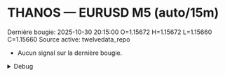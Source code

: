 # THANOS — EURUSD M5 (auto/15m)
Dernière bougie: 2025-10-30 20:15:00  O=1.15672  H=1.15672  L=1.15660  C=1.15660
Source active: twelvedata_repo

- Aucun signal sur la dernière bougie.

<details><summary>Debug</summary>

- TD_API_KEY manquant.

</details>